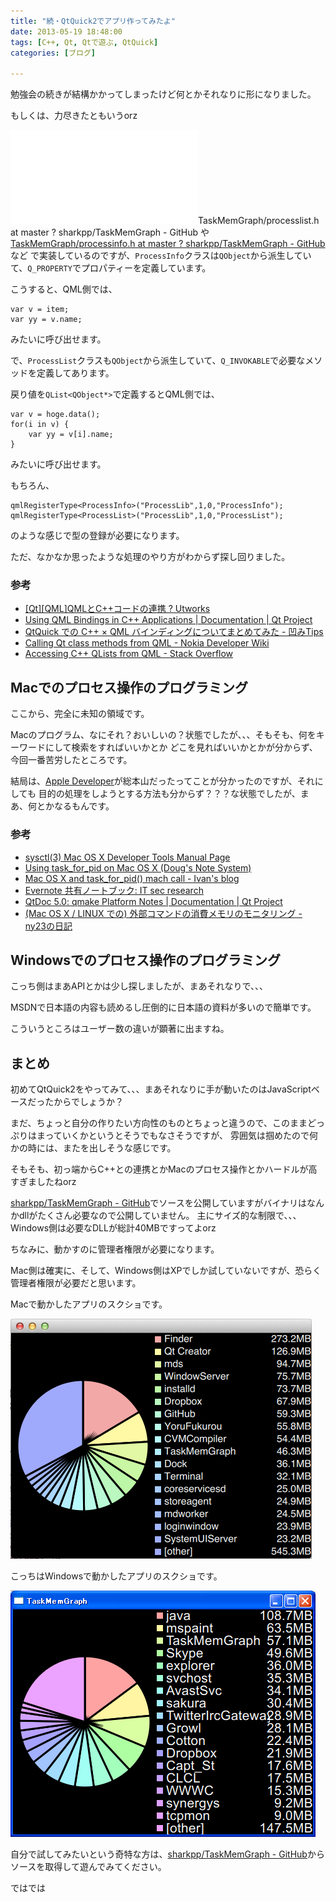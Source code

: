 ```yaml
---
title: "続・QtQuick2でアプリ作ってみたよ"
date: 2013-05-19 18:48:00
tags: [C++, Qt, Qtで遊ぶ, QtQuick]
categories: [ブログ]

---
```


勉強会の続きが結構かかってしまったけど何とかそれなりに形になりました。

もしくは、力尽きたともいうorz

![][1]TaskMemGraph/processlist.h at master ? sharkpp/TaskMemGraph - GitHub</a> や [TaskMemGraph/processinfo.h at master ? sharkpp/TaskMemGraph - GitHub][2] など で実装しているのですが、`ProcessInfo`クラスは`QObject`から派生していて、`Q_PROPERTY`でプロパティーを定義しています。

 [1]: /files/processlist.h
 [2]: https://github.com/sharkpp/TaskMemGraph/blob/master/processinfo.h

こうすると、QML側では、

    var v = item;
    var yy = v.name;
    

みたいに呼び出せます。

で、`ProcessList`クラスも`QObject`から派生していて、`Q_INVOKABLE`で必要なメソッドを定義してあります。

戻り値を`QList<QObject*>`で定義するとQML側では、

    var v = hoge.data();
    for(i in v) {
        var yy = v[i].name;
    }
    

みたいに呼び出せます。

もちろん、

    qmlRegisterType<ProcessInfo>("ProcessLib",1,0,"ProcessInfo");
    qmlRegisterType<ProcessList>("ProcessLib",1,0,"ProcessList");
    

のような感じで型の登録が必要になります。

ただ、なかなか思ったような処理のやり方がわからず探し回りました。

### 参考

  * [\[Qt\]\[QML\]QMLとC++コードの連携 ? Utworks][3]
  * [Using QML Bindings in C++ Applications | Documentation | Qt Project][4]
  * [QtQuick での C++ × QML バインディングについてまとめてみた - 凹みTips][5]
  * [Calling Qt class methods from QML - Nokia Developer Wiki][6]
  * [Accessing C++ QLists from QML - Stack Overflow][7]

 [3]: http://utworks.net/?p=64
 [4]: http://qt-project.org/doc/qt-4.8/qtbinding.html
 [5]: http://d.hatena.ne.jp/hecomi/20130503/1367594609
 [6]: http://www.developer.nokia.com/Community/Wiki/Calling_Qt_class_methods_from_QML
 [7]: http://stackoverflow.com/questions/14287252/accessing-c-qlists-from-qml

## Macでのプロセス操作のプログラミング

ここから、完全に未知の領域です。

Macのプログラム、なにそれ？おいしいの？状態でしたが、、、そもそも、何をキーワードにして検索をすればいいかとか どこを見ればいいかとかが分からず、今回一番苦労したところです。

結局は、[Apple Developer][8]が総本山だったってことが分かったのですが、それにしても 目的の処理をしようとする方法も分からず？？？な状態でしたが、まあ、何とかなるもんです。

 [8]: https://developer.apple.com/

### 参考

  * [sysctl(3) Mac OS X Developer Tools Manual Page][9]
  * [Using task\_for\_pid on Mac OS X (Doug's Note System)][10]
  * [Mac OS X and task\_for\_pid() mach call - Ivan's blog][11]
  * [Evernote 共有ノートブック: IT sec research][12]
  * [QtDoc 5.0: qmake Platform Notes | Documentation | Qt Project][13]
  * [(Mac OS X / LINUX での) 外部コマンドの消費メモリのモニタリング - ny23の日記][14]

 [9]: https://developer.apple.com/library/mac/documentation/Darwin/Reference/ManPages/man3/sysctl.3.html
 [10]: https://blogs.oracle.com/dns/entry/understanding_the_authorization_framework_on
 [11]: http://os-tres.net/blog/2010/02/17/mac-os-x-and-task-for-pid-mach-call/
 [12]: https://www.evernote.com/pub/view/wishi/crazylazy/b213a94c-0780-4271-8c77-7da7f92a62b3?locale=ja#st=p&n=b213a94c-0780-4271-8c77-7da7f92a62b3
 [13]: http://qt-project.org/doc/qt-5.0/qtdoc/qmake-platform-notes.html
 [14]: http://d.hatena.ne.jp/ny23/20100818/p2

## Windowsでのプロセス操作のプログラミング

こっち側はまあAPIとかは少し探しましたが、まあそれなりで、、、

MSDNで日本語の内容も読めるし圧倒的に日本語の資料が多いので簡単です。

こういうところはユーザー数の違いが顕著に出ますね。

## まとめ

初めてQtQuick2をやってみて、、、まあそれなりに手が動いたのはJavaScriptベースだったからでしょうか？

まだ、ちょっと自分の作りたい方向性のものとちょっと違うので、このままどっぷりはまっていくかというとそうでもなさそうですが、 雰囲気は掴めたので何かの時には、またを出しそうな感じです。

そもそも、初っ端からC++との連携とかMacのプロセス操作とかハードルが高すぎましたねorz

[sharkpp/TaskMemGraph - GitHub][15]でソースを公開していますがバイナリはなんかdllがたくさん必要なので公開していません。 主にサイズ的な制限で、、、Windows側は必要なDLLが総計40MBですってよorz

 [15]: https://github.com/sharkpp/TaskMemGraph

ちなみに、動かすのに管理者権限が必要になります。

Mac側は確実に、そして、Windows側はXPでしか試していないですが、恐らく管理者権限が必要だと思います。

Macで動かしたアプリのスクショです。

[![QtQuick2 on Mac][16]][17]

 [16]: /images/2013_0519_qtquick2_mac.png
 [17]: /images/2013_0519_qtquick2_mac.jpg

こっちはWindowsで動かしたアプリのスクショです。

[![QtQuick2 on Windows][18]][19]

 [18]: /images/2013_0519_qtquick2_win.png
 [19]: /images/2013_0519_qtquick2_win.jpg

自分で試してみたいという奇特な方は、[sharkpp/TaskMemGraph - GitHub][15]からソースを取得して遊んでみてください。

ではでは
